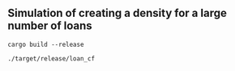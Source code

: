 ## Simulation of creating a density for a large number of loans

`cargo build --release`

`./target/release/loan_cf`